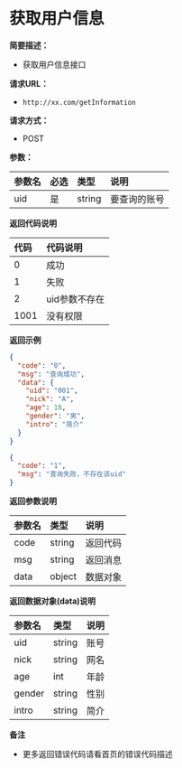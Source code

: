 # 获取用户信息

**简要描述：**

- 获取用户信息接口

**请求URL：**

- ` http://xx.com/getInformation `

**请求方式：**

- POST

**参数：**

| 参数名 | 必选  | 类型     | 说明     |
|:----|:----|:-------|:-------|
| uid | 是   | string | 要查询的账号 |

**返回代码说明**

| 代码   | 代码说明     |
|:-----|:---------|
| 0    | 成功       |
| 1    | 失败       |
| 2    | uid参数不存在 |
| 1001 | 没有权限     |

**返回示例**

```json
{
  "code": "0",
  "msg": "查询成功",
  "data": {
    "uid": "001",
    "nick": "A",
    "age": 18,
    "gender": "男",
    "intro": "简介"
  }
}
```

```json
{
  "code": "1",
  "msg": "查询失败，不存在该uid"
}
```

**返回参数说明**

| 参数名    | 类型     | 说明    |
|:-------|:-------|:------|
| code   | string | 返回代码  |
| msg    | string | 返回消息  |
| data   | object | 数据对象  |

**返回数据对象(data)说明**

| 参数名    | 类型     | 说明  |
|:-------|:-------|:----|
| uid    | string | 账号  |
| nick   | string | 网名  |
| age    | int    | 年龄  |
| gender | string | 性别  |
| intro  | string | 简介  |

**备注**

- 更多返回错误代码请看首页的错误代码描述

